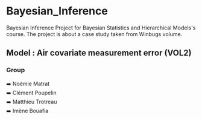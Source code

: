 # Bayesian_Inference   

Bayesian Inference Project for Bayesian Statistics and Hierarchical Models's course. 
The project is about a case study taken from Winbugs volume.   

## Model : Air covariate measurement error (VOL2) 

### Group 

➡️ Noémie Matrat   
➡️ Clément Poupelin  
➡️ Matthieu Trotreau  
➡️ Imène Bouafia





